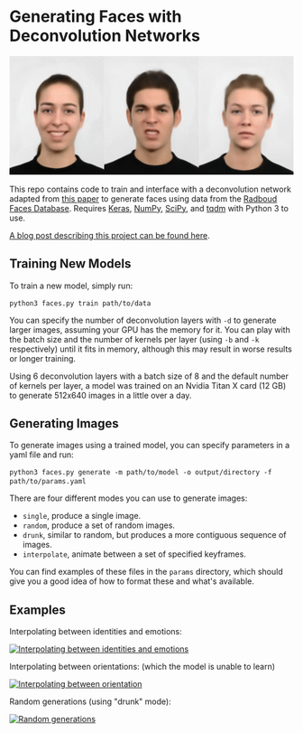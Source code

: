 # Generating Faces with Deconvolution Networks

![Example generations](img/example.gif)

This repo contains code to train and interface with a deconvolution network adapted from [this paper][Chairs] to generate faces using data from the [Radboud Faces Database][RaFD]. Requires [Keras][Keras], [NumPy][NumPy], [SciPy][SciPy], and [tqdm][tqdm] with Python 3 to use.

[A blog post describing this project can be found here][Writeup].

## Training New Models

To train a new model, simply run:

    python3 faces.py train path/to/data
    
You can specify the number of deconvolution layers with `-d` to generate larger images, assuming your GPU has the memory for it. You can play with the batch size and the number of kernels per layer (using `-b` and `-k` respectively) until it fits in memory, although this may result in worse results or longer training.

Using 6 deconvolution layers with a batch size of 8 and the default number of kernels per layer, a model was trained on an Nvidia Titan X card (12 GB) to generate 512x640 images in a little over a day.

## Generating Images

To generate images using a trained model, you can specify parameters in a yaml file and run:

    python3 faces.py generate -m path/to/model -o output/directory -f path/to/params.yaml

There are four different modes you can use to generate images:

* `single`, produce a single image.
* `random`, produce a set of random images.
* `drunk`, similar to random, but produces a more contiguous sequence of images.
* `interpolate`, animate between a set of specified keyframes.

You can find examples of these files in the `params` directory, which should give you a good idea of how to format these and what's available.

## Examples

Interpolating between identities and emotions:

[![Interpolating between identities and emotions](http://img.youtube.com/vi/UdTq_Q-WgTs/0.jpg)](https://www.youtube.com/watch?v=UdTq_Q-WgTs)

Interpolating between orientations: (which the model is unable to learn)

[![Interpolating between orientation](http://img.youtube.com/vi/F4OFkN3EURk/0.jpg)](https://www.youtube.com/watch?v=F4OFkN3EURk)

Random generations (using "drunk" mode):

[![Random generations](http://img.youtube.com/vi/vt8zNvJNjSo/0.jpg)](https://www.youtube.com/watch?v=vt8zNvJNjSo)

[Chairs]: https://arxiv.org/abs/1411.5928
[RaFD]: http://www.socsci.ru.nl:8180/RaFD2/RaFD?p=main
[Keras]: https://keras.io/
[NumPy]: http://www.numpy.org/
[SciPy]: https://www.scipy.org/
[tqdm]: https://github.com/noamraph/tqdm
[Writeup]: https://zo7.github.io/blog/2016/09/25/generating-faces.html
